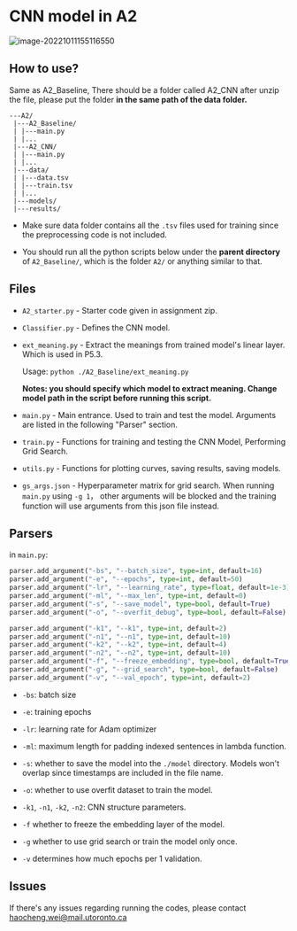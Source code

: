 # CNN model in A2

![image-20221011155116550](Readme.assets/image-20221011155116550.png)

## How to use?

Same as A2_Baseline, There should be a folder called A2_CNN after unzip the file, please put the folder **in the same path of the data folder.**

```
---A2/
 |---A2_Baseline/
 | |---main.py
 | |...
 |---A2_CNN/
 | |---main.py
 | |...
 |---data/
 | |---data.tsv
 | |---train.tsv
 | |...
 |---models/
 |---results/
```

* Make sure data folder contains all the `.tsv` files used for training since the preprocessing code is not included.

* You should run all the python scripts below under the **parent directory** of `A2_Baseline/`, which is the folder `A2/` or anything similar to that.

## Files

* `A2_starter.py` - Starter code given in assignment zip.

* `Classifier.py` - Defines the CNN model.

* `ext_meaning.py` - Extract the meanings from trained model's linear layer. Which is used in P5.3. 

  Usage: `python ./A2_Baseline/ext_meaning.py`

  **Notes: you should specify which model to extract meaning. Change model path in the script before running this script.**

* `main.py` - Main entrance. Used to train and test the model. Arguments are listed in the following "Parser" section.

* `train.py` - Functions for training and testing the CNN Model, Performing Grid Search.

* `utils.py` - Functions for plotting curves, saving results, saving models.

* `gs_args.json` - Hyperparameter matrix for grid search. When running `main.py` using `-g 1`， other arguments will be blocked and the training function will use arguments from this json file instead.

## Parsers

in `main.py`:

```python
parser.add_argument("-bs", "--batch_size", type=int, default=16)
parser.add_argument("-e", "--epochs", type=int, default=50)
parser.add_argument("-lr", "--learning_rate", type=float, default=1e-3)
parser.add_argument("-ml", "--max_len", type=int, default=0)
parser.add_argument("-s", "--save_model", type=bool, default=True)
parser.add_argument("-o", "--overfit_debug", type=bool, default=False)

parser.add_argument("-k1", "--k1", type=int, default=2)
parser.add_argument("-n1", "--n1", type=int, default=10)
parser.add_argument("-k2", "--k2", type=int, default=4)
parser.add_argument("-n2", "--n2", type=int, default=10)
parser.add_argument("-f", "--freeze_embedding", type=bool, default=True)
parser.add_argument("-g", "--grid_search", type=bool, default=False)
parser.add_argument("-v", "--val_epoch", type=int, default=2)
```

* `-bs`: batch size
* `-e`: training epochs
* `-lr`: learning rate for Adam optimizer
* `-ml`: maximum length for padding indexed sentences in lambda function.
* `-s`: whether to save the model into the `./model` directory. Models won't overlap since timestamps are included in the file name.
* `-o`: whether to use overfit dataset to train the model. 

* `-k1`, `-n1`, `-k2`, `-n2`: CNN structure parameters.
* `-f` whether to freeze the embedding layer of the model.
* `-g` whether to use grid search or train the model only once.
* `-v` determines how much epochs per 1 validation.

## Issues

If there's any issues regarding running the codes, please contact haocheng.wei@mail.utoronto.ca